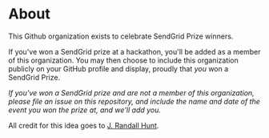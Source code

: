 # About

This Github organization exists to celebrate SendGrid Prize winners.

If you've won a SendGrid prize at a hackathon, you'll be added as a member of this organization. You may then choose to include this organization publicly on your GitHub profile and display, proudly that _you_ won a SendGrid Prize.

_If you've won a SendGrid prize and are not a member of this organization, please file an issue on this repository, and include the name and date of the event you won the prize at, and we'll add you._

All credit for this idea goes to [J. Randall Hunt](https://github.com/ranman).
